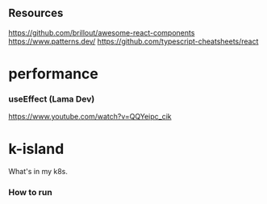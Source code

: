 ## Resources

https://github.com/brillout/awesome-react-components
https://www.patterns.dev/
https://github.com/typescript-cheatsheets/react

# performance

### useEffect (Lama Dev)

https://www.youtube.com/watch?v=QQYeipc_cik

# k-island

What's in my k8s.

### How to run
